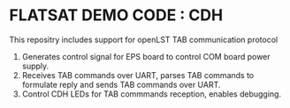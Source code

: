 # FLATSAT DEMO CODE : CDH

This repositry includes support for openLST TAB communication protocol
1. Generates control signal for EPS board to control COM board power supply.
2. Receives TAB commands over UART, parses TAB commands to formulate reply and sends TAB commands over UART.
3. Control CDH LEDs for TAB commmands reception, enables debugging.
